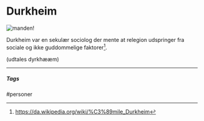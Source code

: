 # Durkheim
![manden!](https://upload.wikimedia.org/wikipedia/commons/2/24/Emile_Durkheim.jpg)

Durkheim var en sekulær sociolog der mente at relegion udspringer fra sociale og ikke guddommelige faktorer[^1].

[^1]: https://da.wikipedia.org/wiki/%C3%89mile_Durkheim

(udtales dyrkhææm)








---
##### Tags
#personer 